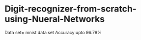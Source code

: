 # Digit-recognizer-from-scratch-using-Nueral-Networks
Data set= mnist data set
Accuracy upto 96.78%
